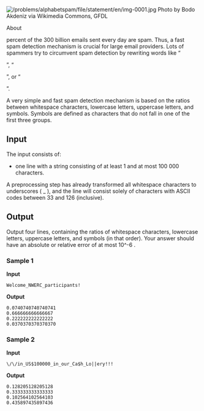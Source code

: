 ![/problems/alphabetspam/file/statement/en/img-0001.jpg](https://open.kattis.com/problems/alphabetspam/file/statement/en/img-0001.jpg)
Photo by Bodo Akdeniz via Wikimedia Commons, GFDL

About

percent
of the 300 billion emails sent every day are spam. Thus, a fast
spam detection mechanism is crucial for large email providers.
Lots of spammers try to circumvent spam detection by rewriting
words like “

”, “

”, or “

”.

A very simple and fast spam detection mechanism is based on
the ratios between whitespace characters, lowercase letters,
uppercase letters, and symbols. Symbols are defined as
characters that do not fall in one of the first three
groups.

## Input
The input consists of:

- one line with a string consisting of at least 1 and at most 100 000 characters.

A preprocessing step has already transformed all whitespace
characters to underscores ( _ ), and the line
will consist solely of characters with ASCII codes between 33
and 126 (inclusive).

## Output
Output four lines, containing the ratios of whitespace
characters, lowercase letters, uppercase letters, and symbols
(in that order). Your answer should have an absolute or
relative error of at most 10^-6 .

### Sample 1
**Input**
```text
Welcome_NWERC_participants!
```
**Output**
```text
0.0740740740740741
0.666666666666667
0.222222222222222
0.0370370370370370
```

### Sample 2
**Input**
```text
\/\/in_US$100000_in_our_Ca$h_Lo||ery!!!
```
**Output**
```text
0.128205128205128
0.333333333333333
0.102564102564103
0.435897435897436
```
